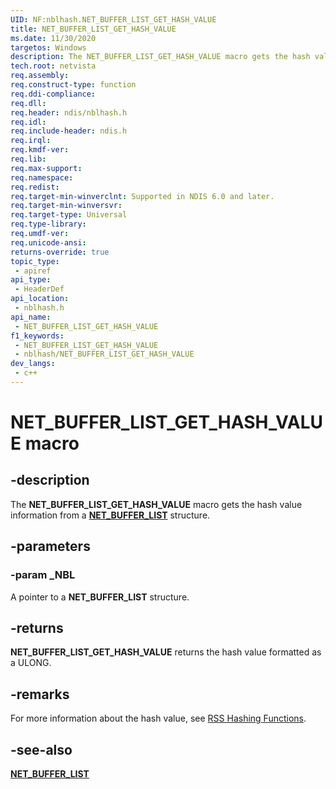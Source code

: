 ```yaml
---
UID: NF:nblhash.NET_BUFFER_LIST_GET_HASH_VALUE
title: NET_BUFFER_LIST_GET_HASH_VALUE
ms.date: 11/30/2020
targetos: Windows
description: The NET_BUFFER_LIST_GET_HASH_VALUE macro gets the hash value information from a NET_BUFFER_LIST structure.
tech.root: netvista
req.assembly: 
req.construct-type: function
req.ddi-compliance: 
req.dll: 
req.header: ndis/nblhash.h
req.idl: 
req.include-header: ndis.h
req.irql: 
req.kmdf-ver: 
req.lib: 
req.max-support: 
req.namespace: 
req.redist: 
req.target-min-winverclnt: Supported in NDIS 6.0 and later.
req.target-min-winversvr: 
req.target-type: Universal
req.type-library: 
req.umdf-ver: 
req.unicode-ansi: 
returns-override: true
topic_type:
 - apiref
api_type:
 - HeaderDef
api_location:
 - nblhash.h
api_name:
 - NET_BUFFER_LIST_GET_HASH_VALUE
f1_keywords:
 - NET_BUFFER_LIST_GET_HASH_VALUE
 - nblhash/NET_BUFFER_LIST_GET_HASH_VALUE
dev_langs:
 - c++
---
```


# NET_BUFFER_LIST_GET_HASH_VALUE macro


## -description

The **NET_BUFFER_LIST_GET_HASH_VALUE** macro gets the hash value information from a [**NET_BUFFER_LIST**](../nbl/ns-nbl-net_buffer_list.md) structure.

## -parameters

### -param _NBL

A pointer to a **NET_BUFFER_LIST** structure.

## -returns

**NET_BUFFER_LIST_GET_HASH_VALUE** returns the hash value formatted as a ULONG.

## -remarks

For more information about the hash value, see [RSS Hashing Functions](/windows-hardware/drivers/network/rss-hashing-functions).

## -see-also

[**NET_BUFFER_LIST**](../nbl/ns-nbl-net_buffer_list.md)
